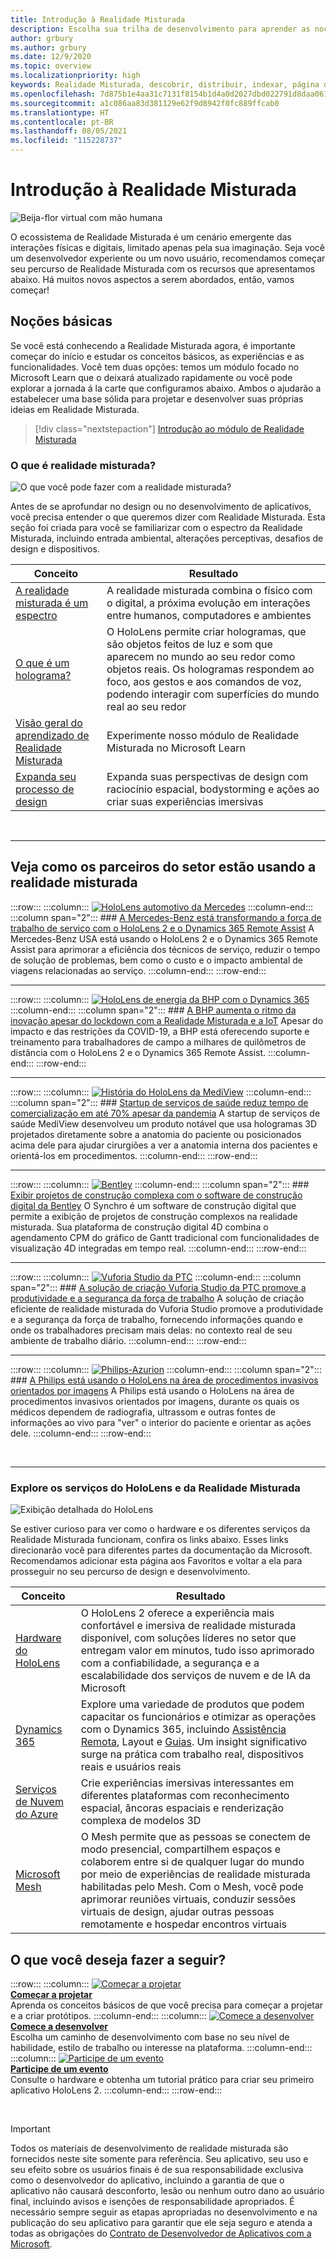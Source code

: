 ```yaml
---
title: Introdução à Realidade Misturada
description: Escolha sua trilha de desenvolvimento para aprender as noções básicas da teoria, do desenvolvimento e de casos de uso comuns da realidade misturada.
author: grbury
ms.author: grbury
ms.date: 12/9/2020
ms.topic: overview
ms.localizationpriority: high
keywords: Realidade Misturada, descobrir, distribuir, indexar, página de aterrissagem, design, desenvolvimento, tutoriais, aplicativos de exemplo, conceitos básicos, estudos de caso, recursos, instruções sobre o HoloLens, projetos de Software livre, headset de realidade misturada, headset do windows mixed reality, headset de realidade virtual
ms.openlocfilehash: 7d875b1e4aa31c7131f8154b1d4a0d2027dbd022791d8daa06169aa0fcb51b55
ms.sourcegitcommit: a1c086aa83d381129e62f9d8942f0fc889ffcab0
ms.translationtype: HT
ms.contentlocale: pt-BR
ms.lasthandoff: 08/05/2021
ms.locfileid: "115228737"
---
```

# <a name="get-started-with-mixed-reality"></a>Introdução à Realidade Misturada

![Beija-flor virtual com mão humana](images/01_MixedReality.png)

O ecossistema de Realidade Misturada é um cenário emergente das interações físicas e digitais, limitado apenas pela sua imaginação. Seja você um desenvolvedor experiente ou um novo usuário, recomendamos começar seu percurso de Realidade Misturada com os recursos que apresentamos abaixo. Há muitos novos aspectos a serem abordados, então, vamos começar! 

## <a name="understand-the-basics"></a>Noções básicas

Se você está conhecendo a Realidade Misturada agora, é importante começar do início e estudar os conceitos básicos, as experiências e as funcionalidades. Você tem duas opções: temos um módulo focado no Microsoft Learn que o deixará atualizado rapidamente ou você pode explorar a jornada á la carte que configuramos abaixo. Ambos o ajudarão a estabelecer uma base sólida para projetar e desenvolver suas próprias ideias em Realidade Misturada.

> [!div class="nextstepaction"]
> [Introdução ao módulo de Realidade Misturada](/learn/modules/intro-to-mixed-reality)

### <a name="what-is-mixed-reality"></a>O que é realidade misturada?

![O que você pode fazer com a realidade misturada?](images/HLS19_remoteAssistHologram_001.jpg)

Antes de se aprofundar no design ou no desenvolvimento de aplicativos, você precisa entender o que queremos dizer com Realidade Misturada. Esta seção foi criada para você se familiarizar com o espectro da Realidade Misturada, incluindo entrada ambiental, alterações perceptivas, desafios de design e dispositivos. 

|  Conceito  |  Resultado  |
| --- | --- |
| [A realidade misturada é um espectro](../discover/mixed-reality.md) | A realidade misturada combina o físico com o digital, a próxima evolução em interações entre humanos, computadores e ambientes |
| [O que é um holograma?](../discover/hologram.md) | O HoloLens permite criar hologramas, que são objetos feitos de luz e som que aparecem no mundo ao seu redor como objetos reais. Os hologramas respondem ao foco, aos gestos e aos comandos de voz, podendo interagir com superfícies do mundo real ao seu redor |
| [Visão geral do aprendizado de Realidade Misturada](mr-learning-overview.md#general-modules) | Experimente nosso módulo de Realidade Misturada no Microsoft Learn |
| [Expanda seu processo de design](../discover/case-study-expanding-the-design-process-for-mixed-reality.md) | Expanda suas perspectivas de design com raciocínio espacial, bodystorming e ações ao criar suas experiências imersivas  |

<br>

---

## <a name="see-how-industry-partners-are-using-mixed-reality"></a>Veja como os parceiros do setor estão usando a realidade misturada

:::row:::
    :::column:::
       [![HoloLens automotivo da Mercedes](images/mercedes.png)](https://customers.microsoft.com/story/839709-mercedes-benz-automotive-holoLens-en-usa)
    :::column-end:::
    :::column span="2":::
        ### <a name="mercedes-benz-is-transforming-the-service-workforce-with-hololens-2-and-dynamics-365-remote-assist"></a>[A Mercedes-Benz está transformando a força de trabalho de serviço com o HoloLens 2 e o Dynamics 365 Remote Assist](https://customers.microsoft.com/story/839709-mercedes-benz-automotive-holoLens-en-usa)
        A Mercedes-Benz USA está usando o HoloLens 2 e o Dynamics 365 Remote Assist para aprimorar a eficiência dos técnicos de serviço, reduzir o tempo de solução de problemas, bem como o custo e o impacto ambiental de viagens relacionadas ao serviço.
    :::column-end:::
:::row-end:::

---

:::row:::
    :::column:::
       [![HoloLens de energia da BHP com o Dynamics 365](images/bhp.png)](https://customers.microsoft.com/story/850776-bhp-energy-dynamics-365-hololens)
    :::column-end:::
    :::column span="2":::
        ### <a name="bhp-increases-the-pace-of-innovation-despite-lockdown-with-mixed-reality-and-iot"></a>[A BHP aumenta o ritmo da inovação apesar do lockdown com a Realidade Misturada e a IoT](https://customers.microsoft.com/story/850776-bhp-energy-dynamics-365-hololens)
        Apesar do impacto e das restrições da COVID-19, a BHP está oferecendo suporte e treinamento para trabalhadores de campo a milhares de quilômetros de distância com o HoloLens 2 e o Dynamics 365 Remote Assist.
    :::column-end:::
:::row-end:::

---

:::row:::
    :::column:::
       [![História do HoloLens da MediView](images/mediview.jpeg)](https://customers.microsoft.com/story/848966-mediview-mcs-story)
    :::column-end:::
    :::column span="2":::
        ### <a name="healthcare-startup-cuts-time-to-market-by-up-to-70-despite-pandemic"></a>[Startup de serviços de saúde reduz tempo de comercialização em até 70% apesar da pandemia](https://customers.microsoft.com/story/848966-mediview-mcs-story)
        A startup de serviços de saúde MediView desenvolveu um produto notável que usa hologramas 3D projetados diretamente sobre a anatomia do paciente ou posicionados acima dele para ajudar cirurgiões a ver a anatomia interna dos pacientes e orientá-los em procedimentos.
    :::column-end:::
:::row-end:::

---

:::row:::
    :::column:::
       [![Bentley](images/Bentley-Synchro1.jpg)](https://binged.it/31AR3kP)
    :::column-end:::
    :::column span="2":::
        ### <a name="view-complex-construction-projects-with-bentleys-digital-construction-software"></a>[Exibir projetos de construção complexa com o software de construção digital da Bentley](https://binged.it/31AR3kP)
        O Synchro é um software de construção digital que permite a exibição de projetos de construção complexos na realidade misturada. Sua plataforma de construção digital 4D combina o agendamento CPM do gráfico de Gantt tradicional com funcionalidades de visualização 4D integradas em tempo real.
    :::column-end:::
:::row-end:::

---

:::row:::
    :::column:::
       [![Vuforia Studio da PTC](images/PTC-Vuforia-Studio1.jpg)](https://binged.it/31ARrjh)
    :::column-end:::
    :::column span="2":::
        ### <a name="ptcs-vuforia-studio-authoring-solution-promotes-workforce-productivity-and-safety"></a>[A solução de criação Vuforia Studio da PTC promove a produtividade e a segurança da força de trabalho](https://binged.it/31ARrjh)
        A solução de criação eficiente de realidade misturada do Vuforia Studio promove a produtividade e a segurança da força de trabalho, fornecendo informações quando e onde os trabalhadores precisam mais delas: no contexto real de seu ambiente de trabalho diário.
    :::column-end:::
:::row-end:::

---

:::row:::
    :::column:::
       [![Philips-Azurion](images/Philips-Azurion1.jpg)](https://binged.it/31B1RiR)
    :::column-end:::
    :::column span="2":::
        ### <a name="philips-is-piloting-hololens-in-the-domain-of-image-guided-invasive-procedures"></a>[A Philips está usando o HoloLens na área de procedimentos invasivos orientados por imagens](https://binged.it/31B1RiR)
        A Philips está usando o HoloLens na área de procedimentos invasivos orientados por imagens, durante os quais os médicos dependem de radiografia, ultrassom e outras fontes de informações ao vivo para "ver" o interior do paciente e orientar as ações dele.
    :::column-end:::
:::row-end:::

<br>

---

### <a name="explore-hololens-and-mixed-reality-services"></a>Explore os serviços do HoloLens e da Realidade Misturada

![Exibição detalhada do HoloLens](images/HoloLens2_ExplodedView_8k.png)

Se estiver curioso para ver como o hardware e os diferentes serviços da Realidade Misturada funcionam, confira os links abaixo. Esses links direcionarão você para diferentes partes da documentação da Microsoft. Recomendamos adicionar esta página aos Favoritos e voltar a ela para prosseguir no seu percurso de design e desenvolvimento.

|  Conceito  |  Resultado  |
| --- | --- |
| [Hardware do HoloLens](https://www.microsoft.com//hololens/hardware) | O HoloLens 2 oferece a experiência mais confortável e imersiva de realidade misturada disponível, com soluções líderes no setor que entregam valor em minutos, tudo isso aprimorado com a confiabilidade, a segurança e a escalabilidade dos serviços de nuvem e de IA da Microsoft |
| [Dynamics 365](https://dynamics.microsoft.com/mixed-reality/overview/) | Explore uma variedade de produtos que podem capacitar os funcionários e otimizar as operações com o Dynamics 365, incluindo [Assistência Remota](/dynamics365/mixed-reality/remote-assist/ra-overview), Layout e [Guias](/dynamics365/mixed-reality/guides/). Um insight significativo surge na prática com trabalho real, dispositivos reais e usuários reais |
| [Serviços de Nuvem do Azure](../develop/mixed-reality-cloud-services.md) | Crie experiências imersivas interessantes em diferentes plataformas com reconhecimento espacial, âncoras espaciais e renderização complexa de modelos 3D |
| [Microsoft Mesh](/mesh/overview) | O Mesh permite que as pessoas se conectem de modo presencial, compartilhem espaços e colaborem entre si de qualquer lugar do mundo por meio de experiências de realidade misturada habilitadas pelo Mesh. Com o Mesh, você pode aprimorar reuniões virtuais, conduzir sessões virtuais de design, ajudar outras pessoas remotamente e hospedar encontros virtuais |

## <a name="what-would-you-like-to-do-next"></a>O que você deseja fazer a seguir?

:::row:::
    :::column:::
        [![Começar a projetar](images/icon-design.png)](../design/design.md)<br>
        **[Começar a projetar](../design/design.md)**<br>
        Aprenda os conceitos básicos de que você precisa para começar a projetar e a criar protótipos.
    :::column-end:::
    :::column:::
        [![Comece a desenvolver](images/icon-developer.png)](../develop/development.md)<br>
        **[Comece a desenvolver](../develop/development.md)**<br>
        Escolha um caminho de desenvolvimento com base no seu nível de habilidade, estilo de trabalho ou interesse na plataforma.
    :::column-end:::
    :::column:::
        [![Participe de um evento](images/icon-calendar.jpg)](../whats-new/sf-academy-events.md)<br>
        **[Participe de um evento](../whats-new/sf-academy-events.md)**<br>
        Consulte o hardware e obtenha um tutorial prático para criar seu primeiro aplicativo HoloLens 2.
    :::column-end:::
:::row-end:::

<br>

>[!IMPORTANT]
>Todos os materiais de desenvolvimento de realidade misturada são fornecidos neste site somente para referência. Seu aplicativo, seu uso e seu efeito sobre os usuários finais é de sua responsabilidade exclusiva como o desenvolvedor do aplicativo, incluindo a garantia de que o aplicativo não causará desconforto, lesão ou nenhum outro dano ao usuário final, incluindo avisos e isenções de responsabilidade apropriados. É necessário sempre seguir as etapas apropriadas no desenvolvimento e na publicação do seu aplicativo para garantir que ele seja seguro e atenda a todas as obrigações do [Contrato de Desenvolvedor de Aplicativos com a Microsoft](/legal/windows/agreements/app-developer-agreement).
